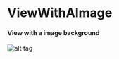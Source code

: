 # ViewWithAImage

#### View with a image background

![alt tag](https://cloud.githubusercontent.com/assets/5943800/10176855/1ac4f6d0-66ac-11e5-8b9d-8e7cee5f06b6.png)
